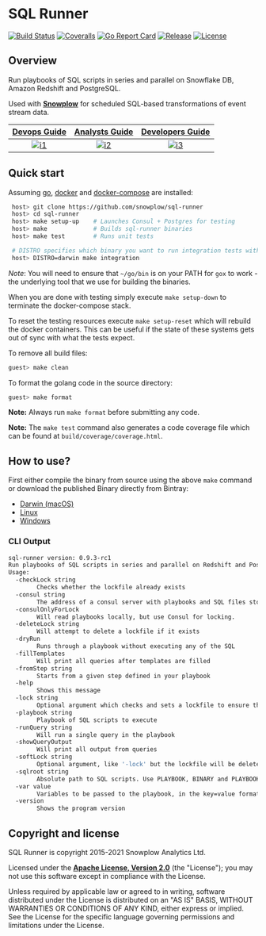 # SQL Runner

[![Build Status][travis-image]][travis] [![Coveralls][coveralls-image]][coveralls] [![Go Report Card][goreport-image]][goreport] [![Release][release-image]][releases] [![License][license-image]][license]

## Overview

Run playbooks of SQL scripts in series and parallel on Snowflake DB, Amazon Redshift and PostgreSQL.

Used with **[Snowplow][snowplow]** for scheduled SQL-based transformations of event stream data.

|  **[Devops Guide][devops-guide]**     | **[Analysts Guide][analysts-guide]**     | **[Developers Guide][developers-guide]**     |
|:--------------------------------------:|:-----------------------------------------:|:---------------------------------------------:|
|  [![i1][devops-image]][devops-guide] | [![i2][analysts-image]][analysts-guide] | [![i3][developers-image]][developers-guide] |

## Quick start

Assuming [go][go-url], [docker][docker-url] and [docker-compose][docker-compose-url] are installed:

```bash
 host> git clone https://github.com/snowplow/sql-runner
 host> cd sql-runner
 host> make setup-up    # Launches Consul + Postgres for testing
 host> make             # Builds sql-runner binaries
 host> make test        # Runs unit tests

 # DISTRO specifies which binary you want to run integration tests with
 host> DISTRO=darwin make integration
```

_Note_: You will need to ensure that `~/go/bin` is on your PATH for `gox` to work - the underlying tool that we use for building the binaries.

When you are done with testing simply execute `make setup-down` to terminate the docker-compose stack.

To reset the testing resources execute `make setup-reset` which will rebuild the docker containers.  This can be useful if the state of these systems gets out of sync with what the tests expect.

To remove all build files:

```bash
guest> make clean
```

To format the golang code in the source directory:

```bash
guest> make format
```

**Note:** Always run `make format` before submitting any code.

**Note:** The `make test` command also generates a code coverage file which can be found at `build/coverage/coverage.html`.

## How to use?

First either compile the binary from source using the above `make` command or download the published Binary directly from Bintray:

* [Darwin (macOS)](https://dl.bintray.com/snowplow/snowplow-generic/sql_runner_0.9.3_rc1_darwin_amd64.zip)
* [Linux](https://dl.bintray.com/snowplow/snowplow-generic/sql_runner_0.9.3_rc1_linux_amd64.zip)
* [Windows](https://dl.bintray.com/snowplow/snowplow-generic/sql_runner_0.9.3_rc1_windows_amd64.zip)

### CLI Output

```bash
sql-runner version: 0.9.3-rc1
Run playbooks of SQL scripts in series and parallel on Redshift and Postgres
Usage:
  -checkLock string
    	Checks whether the lockfile already exists
  -consul string
    	The address of a consul server with playbooks and SQL files stored in KV pairs
  -consulOnlyForLock
    	Will read playbooks locally, but use Consul for locking.
  -deleteLock string
    	Will attempt to delete a lockfile if it exists
  -dryRun
    	Runs through a playbook without executing any of the SQL
  -fillTemplates
    	Will print all queries after templates are filled
  -fromStep string
    	Starts from a given step defined in your playbook
  -help
    	Shows this message
  -lock string
    	Optional argument which checks and sets a lockfile to ensure this run is a singleton. Deletes lock on run completing successfully
  -playbook string
    	Playbook of SQL scripts to execute
  -runQuery string
    	Will run a single query in the playbook
  -showQueryOutput
    	Will print all output from queries
  -softLock string
    	Optional argument, like '-lock' but the lockfile will be deleted even if the run fails
  -sqlroot string
    	Absolute path to SQL scripts. Use PLAYBOOK, BINARY and PLAYBOOK_CHILD for those respective paths (default "PLAYBOOK")
  -var value
    	Variables to be passed to the playbook, in the key=value format
  -version
    	Shows the program version
```

## Copyright and license

SQL Runner is copyright 2015-2021 Snowplow Analytics Ltd.

Licensed under the **[Apache License, Version 2.0][license]** (the "License");
you may not use this software except in compliance with the License.

Unless required by applicable law or agreed to in writing, software
distributed under the License is distributed on an "AS IS" BASIS,
WITHOUT WARRANTIES OR CONDITIONS OF ANY KIND, either express or implied.
See the License for the specific language governing permissions and
limitations under the License.

[go-url]: https://golang.org/doc/install
[docker-url]: https://docs.docker.com/get-docker/
[docker-compose-url]: https://docs.docker.com/compose/install/

[travis]: https://travis-ci.org/snowplow/sql-runner
[travis-image]: https://travis-ci.org/snowplow/sql-runner.png?branch=master

[release-image]: https://img.shields.io/github/v/release/snowplow/sql-runner
[releases]: https://github.com/snowplow/sql-runner/releases

[license-image]: http://img.shields.io/badge/license-Apache--2-blue.svg?style=flat
[license]: http://www.apache.org/licenses/LICENSE-2.0

[coveralls-image]: https://coveralls.io/repos/github/snowplow/sql-runner/badge.svg?branch=master
[coveralls]: https://coveralls.io/github/snowplow/sql-runner?branch=master

[goreport]: https://goreportcard.com/report/github.com/snowplow/sql-runner
[goreport-image]: https://goreportcard.com/badge/github.com/snowplow/sql-runner

[snowplow]: https://github.com/snowplow/snowplow

[analysts-guide]: https://github.com/snowplow/sql-runner/wiki/Guide-for-analysts
[developers-guide]: https://github.com/snowplow/sql-runner/wiki/Guide-for-developers
[devops-guide]: https://github.com/snowplow/sql-runner/wiki/Guide-for-devops

[devops-image]:  https://d3i6fms1cm1j0i.cloudfront.net/github/images/setup.png
[analysts-image]: https://d3i6fms1cm1j0i.cloudfront.net/github/images/techdocs.png
[developers-image]:  https://d3i6fms1cm1j0i.cloudfront.net/github/images/setup.png
